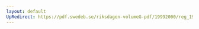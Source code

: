 ```yaml
---
layout: default
UpRedirect: https://pdf.swedeb.se/riksdagen-volumeG-pdf/19992000/reg_19992000/reg_19992000_0003.pdf
---
```

